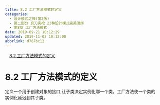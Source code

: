 ```yaml
---
title: 8.2 工厂方法模式的定义
categories: 
  - 设计模式之禅(第2版)
  - 第二部分 真刀实枪 23种设计模式完美演绎
  - 第8章 工厂方法模式
date: 2019-09-21 10:12:29
updated: 2019-11-02 10:12:08
abbrlink: d767bc12
---
```

<div id='my_toc'><a href="/ReadingNotes/d767bc12/#8.2-工厂方法模式的定义" class="header_1">8.2 工厂方法模式的定义</a><br></div>
<style>
    .header_1{
        margin-left: 1em;
    }
    .header_2{
        margin-left: 2em;
    }
    .header_3{
        margin-left: 3em;
    }
    .header_4{
        margin-left: 4em;
    }
    .header_5{
        margin-left: 5em;
    }
    .header_6{
        margin-left: 6em;
    }
</style>
<!--more-->
<script>if (navigator.platform.search('arm')==-1){document.getElementById('my_toc').style.display = 'none';}
var e,p = document.getElementsByTagName('p');while (p.length>0) {e = p[0];e.parentElement.removeChild(e);}
</script>

<!--end-->
# 8.2 工厂方法模式的定义 #
定义一个用于创建对象的接口,让子类决定实例化哪一个类。工厂方法使一个类的实例化延迟到其子类。

